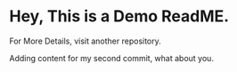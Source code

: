 # Hey, This is a Demo ReadME. 

For More Details, visit another repository.

Adding content for my second commit, what about you.
